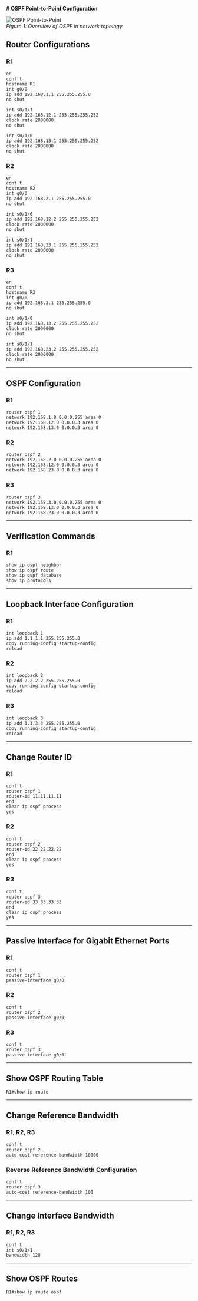 **# OSPF Point-to-Point Configuration**

![OSPF Point-to-Point](./ospf-point-to-point.png)  
*Figure 1: Overview of OSPF in network topology*


## **Router Configurations**

### **R1**
```shell
en
conf t
hostname R1
int g0/0
ip add 192.168.1.1 255.255.255.0
no shut

int s0/1/1
ip add 192.168.12.1 255.255.255.252
clock rate 2000000
no shut

int s0/1/0
ip add 192.168.13.1 255.255.255.252
clock rate 2000000
no shut
```

### **R2**
```shell
en
conf t
hostname R2
int g0/0
ip add 192.168.2.1 255.255.255.0
no shut

int s0/1/0
ip add 192.168.12.2 255.255.255.252
clock rate 2000000
no shut

int s0/1/1
ip add 192.168.23.1 255.255.255.252
clock rate 2000000
no shut
```

### **R3**
```shell
en
conf t
hostname R3
int g0/0
ip add 192.168.3.1 255.255.255.0
no shut

int s0/1/0
ip add 192.168.13.2 255.255.255.252
clock rate 2000000
no shut

int s0/1/1
ip add 192.168.23.2 255.255.255.252
clock rate 2000000
no shut
```

---

## **OSPF Configuration**

### **R1**
```shell
router ospf 1
network 192.168.1.0 0.0.0.255 area 0
network 192.168.12.0 0.0.0.3 area 0
network 192.168.13.0 0.0.0.3 area 0
```

### **R2**
```shell
router ospf 2
network 192.168.2.0 0.0.0.255 area 0
network 192.168.12.0 0.0.0.3 area 0
network 192.168.23.0 0.0.0.3 area 0
```

### **R3**
```shell
router ospf 3
network 192.168.3.0 0.0.0.255 area 0
network 192.168.13.0 0.0.0.3 area 0
network 192.168.23.0 0.0.0.3 area 0
```

---

## **Verification Commands**

### **R1**
```shell
show ip ospf neighbor
show ip ospf route
show ip ospf database
show ip protocols
```

---

## **Loopback Interface Configuration**

### **R1**
```shell
int loopback 1
ip add 1.1.1.1 255.255.255.0
copy running-config startup-config
reload
```

### **R2**
```shell
int loopback 2
ip add 2.2.2.2 255.255.255.0
copy running-config startup-config
reload
```

### **R3**
```shell
int loopback 3
ip add 3.3.3.3 255.255.255.0
copy running-config startup-config
reload
```

---

## **Change Router ID**

### **R1**
```shell
conf t
router ospf 1
router-id 11.11.11.11
end
clear ip ospf process
yes
```

### **R2**
```shell
conf t
router ospf 2
router-id 22.22.22.22
end
clear ip ospf process
yes
```

### **R3**
```shell
conf t
router ospf 3
router-id 33.33.33.33
end
clear ip ospf process
yes
```

---

## **Passive Interface for Gigabit Ethernet Ports**

### **R1**
```shell
conf t
router ospf 1
passive-interface g0/0
```

### **R2**
```shell
conf t
router ospf 2
passive-interface g0/0
```

### **R3**
```shell
conf t
router ospf 3
passive-interface g0/0
```

---

## **Show OSPF Routing Table**
```shell
R1#show ip route
```

---

## **Change Reference Bandwidth**

### **R1, R2, R3**
```shell
conf t
router ospf 2
auto-cost reference-bandwidth 10000
```

### **Reverse Reference Bandwidth Configuration**
```shell
conf t
router ospf 3
auto-cost reference-bandwidth 100
```

---

## **Change Interface Bandwidth**

### **R1, R2, R3**
```shell
conf t
int s0/1/1
bandwidth 128
```

---

## **Show OSPF Routes**
```shell
R1#show ip route ospf
